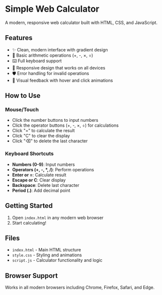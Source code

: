 # Simple Web Calculator

A modern, responsive web calculator built with HTML, CSS, and JavaScript.

## Features

- ✨ Clean, modern interface with gradient design
- 🔢 Basic arithmetic operations (+, -, ×, ÷)
- ⌨️ Full keyboard support
- 📱 Responsive design that works on all devices
- 🛡️ Error handling for invalid operations
- 🎯 Visual feedback with hover and click animations

## How to Use

### Mouse/Touch
- Click the number buttons to input numbers
- Click the operator buttons (+, -, ×, ÷) for calculations
- Click "=" to calculate the result
- Click "C" to clear the display
- Click "⌫" to delete the last character

### Keyboard Shortcuts
- **Numbers (0-9)**: Input numbers
- **Operators (+, -, *, /)**: Perform operations
- **Enter or =**: Calculate result
- **Escape or C**: Clear display
- **Backspace**: Delete last character
- **Period (.)**: Add decimal point

## Getting Started

1. Open `index.html` in any modern web browser
2. Start calculating!

## Files

- `index.html` - Main HTML structure
- `style.css` - Styling and animations
- `script.js` - Calculator functionality and logic

## Browser Support

Works in all modern browsers including Chrome, Firefox, Safari, and Edge.